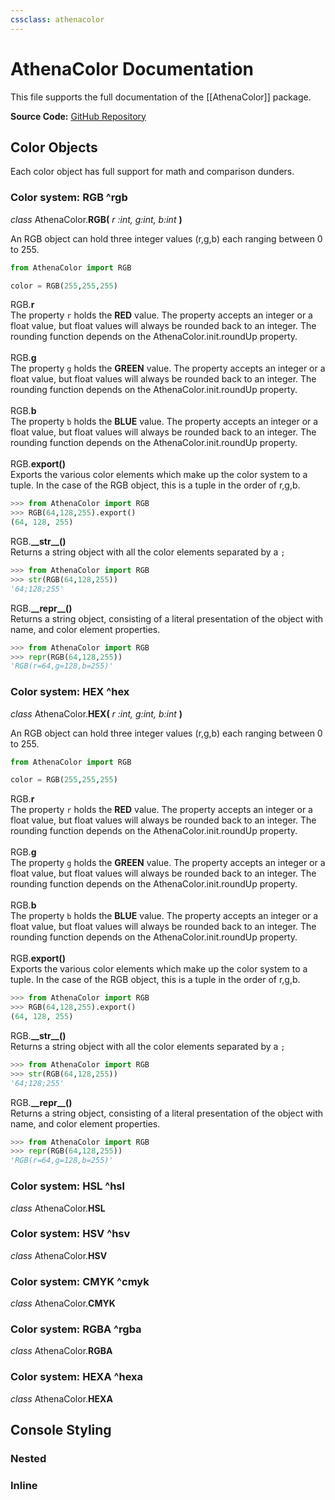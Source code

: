 ```yaml
---
cssclass: athenacolor
---
```


# AthenaColor Documentation
This file supports the full documentation of the [[AthenaColor]] package.



**Source Code:** [GitHub Repository]()

 ## Color Objects
 Each color object has full support for math and comparison dunders.
 
 ### Color system: RGB ^rgb
 *class* AthenaColor.**RGB(** *r :int, g:int, b:int* **)**
 <div class="inset">
	An RGB object can hold three integer values (r,g,b) each ranging between 0 to 255.
</div>

```python
from AthenaColor import RGB

color = RGB(255,255,255)
```

<div class="inset">
	RGB.<b>r</b>
	<div class="inset">
		The property <code>r</code> holds the <b>RED</b> value. The property accepts an integer or a float value, but float values will always be rounded back to an integer. The rounding function depends on the AthenaColor.init.roundUp property.
	</div>
	<br>
</div>

<div class="inset">
	RGB.<b>g</b>
	<div class="inset">
		The property <code>g</code> holds the <b>GREEN</b> value. The property accepts an integer or a float value, but float values will always be rounded back to an integer. The rounding function depends on the AthenaColor.init.roundUp property.
	</div>
	<br>
</div>

<div class="inset">
	RGB.<b>b</b>
	<div class="inset">
		The property <code>b</code> holds the <b>BLUE</b> value. The property accepts an integer or a float value, but float values will always be rounded back to an integer. The rounding function depends on the AthenaColor.init.roundUp property.
	</div>
	<br>
</div>

<div class="inset">
	RGB.<b>export()</b>
	<div class="inset">
		Exports the various color elements which make up the color system to a tuple. In the case of the RGB object, this is a tuple in the order of r,g,b.
	</div>
</div>

```python
>>> from AthenaColor import RGB
>>> RGB(64,128,255).export()
(64, 128, 255)
```

<div class="inset">
	RGB.<b>__str__()</b>
	<div class="inset">
		Returns a string object with all the color elements separated by a <code>;</code>
	</div>
</div>

```python
>>> from AthenaColor import RGB
>>> str(RGB(64,128,255))
'64;128;255'
```

<div class="inset">
	RGB.<b>__repr__()</b>
	<div class="inset">
		Returns a string object, consisting of a literal presentation of the object with name, and color element properties.
	</div>
</div>

```python
>>> from AthenaColor import RGB
>>> repr(RGB(64,128,255))
'RGB(r=64,g=128,b=255)'
```

 ### Color system: HEX ^hex
*class* AthenaColor.**HEX(** *r :int, g:int, b:int* **)**
 <div class="inset">
	An RGB object can hold three integer values (r,g,b) each ranging between 0 to 255.
</div>

```python
from AthenaColor import RGB

color = RGB(255,255,255)
```

<div class="inset">
	RGB.<b>r</b>
	<div class="inset">
		The property <code>r</code> holds the <b>RED</b> value. The property accepts an integer or a float value, but float values will always be rounded back to an integer. The rounding function depends on the AthenaColor.init.roundUp property.
	</div>
	<br>
</div>

<div class="inset">
	RGB.<b>g</b>
	<div class="inset">
		The property <code>g</code> holds the <b>GREEN</b> value. The property accepts an integer or a float value, but float values will always be rounded back to an integer. The rounding function depends on the AthenaColor.init.roundUp property.
	</div>
	<br>
</div>

<div class="inset">
	RGB.<b>b</b>
	<div class="inset">
		The property <code>b</code> holds the <b>BLUE</b> value. The property accepts an integer or a float value, but float values will always be rounded back to an integer. The rounding function depends on the AthenaColor.init.roundUp property.
	</div>
	<br>
</div>

<div class="inset">
	RGB.<b>export()</b>
	<div class="inset">
		Exports the various color elements which make up the color system to a tuple. In the case of the RGB object, this is a tuple in the order of r,g,b.
	</div>
</div>

```python
>>> from AthenaColor import RGB
>>> RGB(64,128,255).export()
(64, 128, 255)
```

<div class="inset">
	RGB.<b>__str__()</b>
	<div class="inset">
		Returns a string object with all the color elements separated by a <code>;</code>
	</div>
</div>

```python
>>> from AthenaColor import RGB
>>> str(RGB(64,128,255))
'64;128;255'
```

<div class="inset">
	RGB.<b>__repr__()</b>
	<div class="inset">
		Returns a string object, consisting of a literal presentation of the object with name, and color element properties.
	</div>
</div>

```python
>>> from AthenaColor import RGB
>>> repr(RGB(64,128,255))
'RGB(r=64,g=128,b=255)'
```


 ### Color system: HSL ^hsl
*class* AthenaColor.**HSL**
<div class="inset">

</div>

 ### Color system: HSV ^hsv
*class* AthenaColor.**HSV**
<div class="inset">

</div>

 ### Color system: CMYK ^cmyk
*class* AthenaColor.**CMYK**
<div class="inset">

</div>

 ### Color system: RGBA ^rgba
*class* AthenaColor.**RGBA**
<div class="inset">

</div>

 ### Color system: HEXA ^hexa
*class* AthenaColor.**HEXA** 
<div class="inset">

</div>

## Console Styling
 ### Nested
### Inline